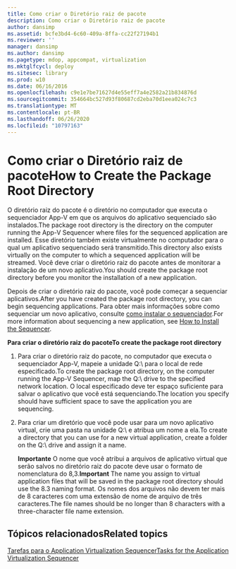 ```yaml
---
title: Como criar o Diretório raiz de pacote
description: Como criar o Diretório raiz de pacote
author: dansimp
ms.assetid: bcfe3bd4-6c60-409a-8ffa-cc22f27194b1
ms.reviewer: ''
manager: dansimp
ms.author: dansimp
ms.pagetype: mdop, appcompat, virtualization
ms.mktglfcycl: deploy
ms.sitesec: library
ms.prod: w10
ms.date: 06/16/2016
ms.openlocfilehash: c9e1e7be71627d4e55eff7a4e2582a21b834876d
ms.sourcegitcommit: 354664bc527d93f80687cd2eba70d1eea024c7c3
ms.translationtype: MT
ms.contentlocale: pt-BR
ms.lasthandoff: 06/26/2020
ms.locfileid: "10797163"
---
```

# <span data-ttu-id="7390b-103">Como criar o Diretório raiz de pacote</span><span class="sxs-lookup"><span data-stu-id="7390b-103">How to Create the Package Root Directory</span></span>


<span data-ttu-id="7390b-104">O diretório raiz do pacote é o diretório no computador que executa o sequenciador App-V em que os arquivos do aplicativo sequenciado são instalados.</span><span class="sxs-lookup"><span data-stu-id="7390b-104">The package root directory is the directory on the computer running the App-V Sequencer where files for the sequenced application are installed.</span></span> <span data-ttu-id="7390b-105">Esse diretório também existe virtualmente no computador para o qual um aplicativo sequenciado será transmitido.</span><span class="sxs-lookup"><span data-stu-id="7390b-105">This directory also exists virtually on the computer to which a sequenced application will be streamed.</span></span> <span data-ttu-id="7390b-106">Você deve criar o diretório raiz do pacote antes de monitorar a instalação de um novo aplicativo.</span><span class="sxs-lookup"><span data-stu-id="7390b-106">You should create the package root directory before you monitor the installation of a new application.</span></span>

<span data-ttu-id="7390b-107">Depois de criar o diretório raiz do pacote, você pode começar a sequenciar aplicativos.</span><span class="sxs-lookup"><span data-stu-id="7390b-107">After you have created the package root directory, you can begin sequencing applications.</span></span> <span data-ttu-id="7390b-108">Para obter mais informações sobre como sequenciar um novo aplicativo, consulte [como instalar o sequenciador](how-to-install-the-sequencer.md).</span><span class="sxs-lookup"><span data-stu-id="7390b-108">For more information about sequencing a new application, see [How to Install the Sequencer](how-to-install-the-sequencer.md).</span></span>

**<span data-ttu-id="7390b-109">Para criar o diretório raiz do pacote</span><span class="sxs-lookup"><span data-stu-id="7390b-109">To create the package root directory</span></span>**

1.  <span data-ttu-id="7390b-110">Para criar o diretório raiz do pacote, no computador que executa o sequenciador App-V, mapeie a unidade Q:\\ para o local de rede especificado.</span><span class="sxs-lookup"><span data-stu-id="7390b-110">To create the package root directory, on the computer running the App-V Sequencer, map the Q:\\ drive to the specified network location.</span></span> <span data-ttu-id="7390b-111">O local especificado deve ter espaço suficiente para salvar o aplicativo que você está sequenciando.</span><span class="sxs-lookup"><span data-stu-id="7390b-111">The location you specify should have sufficient space to save the application you are sequencing.</span></span>

2.  <span data-ttu-id="7390b-112">Para criar um diretório que você pode usar para um novo aplicativo virtual, crie uma pasta na unidade Q:\\ e atribua um nome a ela.</span><span class="sxs-lookup"><span data-stu-id="7390b-112">To create a directory that you can use for a new virtual application, create a folder on the Q:\\ drive and assign it a name.</span></span>

    <span data-ttu-id="7390b-113">**Importante**  O nome que você atribui a arquivos de aplicativo virtual que serão salvos no diretório raiz do pacote deve usar o formato de nomenclatura do 8,3.</span><span class="sxs-lookup"><span data-stu-id="7390b-113">**Important** The name you assign to virtual application files that will be saved in the package root directory should use the 8.3 naming format.</span></span> <span data-ttu-id="7390b-114">Os nomes dos arquivos não devem ter mais de 8 caracteres com uma extensão de nome de arquivo de três caracteres.</span><span class="sxs-lookup"><span data-stu-id="7390b-114">The file names should be no longer than 8 characters with a three-character file name extension.</span></span>

     

## <span data-ttu-id="7390b-115">Tópicos relacionados</span><span class="sxs-lookup"><span data-stu-id="7390b-115">Related topics</span></span>


[<span data-ttu-id="7390b-116">Tarefas para o Application Virtualization Sequencer</span><span class="sxs-lookup"><span data-stu-id="7390b-116">Tasks for the Application Virtualization Sequencer</span></span>](tasks-for-the-application-virtualization-sequencer.md)

 

 





